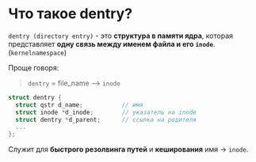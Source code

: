 # Что такое dentry?
`dentry (directory entry)` - это **структура в памяти ядра**, которая представляет **одну связь между именем файла и его `inode`**.(`kernelnamespace`)

Проще говоря:
> `dentry` = file_name --> `inode`

```C
struct dentry {
  struct qstr d_name;           // имя
  struct inode *d_inode;        // указатель на inode
  struct dentry *d_parent;      // ссылка на родителя
  ...
};
```

Служит для **быстрого резолвинга путей** и **кеширования** имя → `inode`.